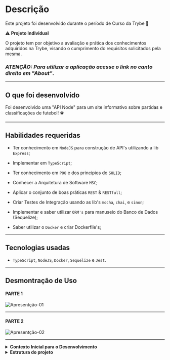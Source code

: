 # Descrição

Este projeto foi desenvolvido durante o período de Curso da Trybe 🚀

⚠️ **Projeto Individual**

O projeto tem por objetivo a avaliação e prática dos conhecimentos adquiridos na Trybe, visando o cumprimento do requisitos solicitados pela mesma.

### *ATENÇÃO: Para utilizar a aplicação acesse o link no canto direito em "About"*.

---

## O que foi desenvolvido

Foi desenvolvido uma "API Node" para um site informativo sobre partidas e classificações de futebol! ⚽️

---

## Habilidades requeridas

- Ter conhecimento em `NodeJS` para construção de API's utilizando a lib `Express`;

- Implementar em `TypeScript`;

- Ter conhecimento em `POO` e dos princípios do `SOLID`;

- Conhecer a Arquitetura de Software `MSC`;

- Aplicar o conjunto de boas práticas `REST` & `RESTfull`;

- Criar Testes de Integração usando as lib's `mocha`, `chai`, e `sinon`;

- Implementar e saber utilizar `ORM's` para manuseio do Banco de Dados (Sequelize);

- Saber utilizar o `Docker` e criar Dockerfile's;

---

## Tecnologias usadas

- `TypeScript`, `NodeJS`, `Docker`, `Sequelize` e `Jest`.

---

## Desmontração de Uso

#### PARTE 1
![Apresentção-01](assets/my-presentation-01.gif)

---

#### PARTE 2
![Apresentção-02](assets/my-presentation-02.gif)

---

<details>
<summary><strong>Contexto Inicial para o Desenvolvimento</strong></summary><br />

  ![Exemplo app front](assets/front-example.png)

  No time de desenvolvimento do `TFC`, seu *squad* ficou responsável por desenvolver uma API (utilizando o método `TDD`) e também integrar *- através do docker-compose -* as aplicações para que elas funcionem consumindo um banco de dados.

  Nesse projeto, você vai construir **um back-end dockerizado utilizando modelagem de dados através do Sequelize**. Seu desenvolvimento deve **respeitar regras de negócio** providas no projeto e **sua API deve ser capaz de ser consumida por um front-end já provido nesse projeto**.

  Para adicionar uma partida é necessário ter um _token_, portanto a pessoa deverá estar logada para fazer as alterações. Teremos um relacionamento entre as tabelas `teams` e `matches` para fazer as atualizações das partidas.

  O seu back-end deverá implementar regras de negócio para popular adequadamente a tabela disponível no front-end que será exibida para a pessoa usuária do sistema.

</details>

<details>
<summary><strong> Estrutura do projeto</strong></summary><br />

O projeto é composto de 4 entidades importantes para sua estrutura:

1️⃣ **Banco de dados:**
  - Um container docker MySQL já configurado no docker-compose através de um serviço definido como `db`.
  - Tem o papel de fornecer dados para o serviço de _backend_.
  - Durante a execução dos testes sempre vai ser acessado pelo `sequelize` e via porta `3002` do `localhost`; 
  - Também é possível conectar a um Cliente MySQL (Workbench, Beekeeper, DBeaver e etc), colocando as credenciais configuradas no docker-compose no serviço `db`.

2️⃣ **Back-end:** 
 - Roda na porta `3001`, pois o front-end faz requisições para ele nessa porta por padrão;
 - Inicializado a partir do arquivo `app/backend/src/server.ts`;
 - Todas as dependências extras foram listadas em `app/backend/packages.npm`.

3️⃣ **Front-end:**
  - O front já está concluído . A única exceção foi o Dockerfile que precisou ser configurado.
  - Todos os testes a partir do requisito de login usam o `puppeteer` para simular uma pessoa acessando o site `http://localhost:3000/`; 
  - O front se comunica com serviço de back-end pela url `http://localhost:3001` através dos endpoints implementados.

4️⃣ **Docker:**
  - O `docker-compose` tem a responsabilidade de unir todos os serviços conteinerizados (backend, frontend e db) e subir o projeto completo com o comando `npm run compose:up` ou `npm run compose:up:dev`;
  - Os arquivos `Dokerfile` são responsáveis por criar as imagens utilizando o código implementado tanto do Front-End quanto do Back-End para serem inseridos no container docker.
  
<details>
  <summary><strong> 🗓 Prazo</strong></summary><br />

  * O projeto TEVE um prazo de `7` dias para ser entregue.

</details>

<details>
<summary><strong>🕵️ Linter</strong></summary><br />

Para garantir a qualidade do código, foi usdo o [ESLint](https://eslint.org/) para fazer a análise estática do código.

Este projeto já vem com as dependências relacionadas ao _linter_ configuradas nos arquivos `package.json` nos seguintes caminhos:

- `Trybe-project-futebol-clube/app/backend/package.json`

Para rodar o `ESLint`, basta executar o comando `npm run lint` na raiz da pasta `backend` no caminho `Trybe-project-futebol-clube/app/backend`. Se a análise do `ESLint` encontrar problemas no código, tais problemas serão mostrados no terminal. Se não houver problema no código, nada será impresso no seu terminal.

⚠️**Atenção:** Pull Requests com issues de linter não serão consideradas. Foi nescessário resolvê-las antes de finalizar o desenvolvimento.

</details>

<details>
<summary><strong> ⚠️ Configurações mínimas para execução do projeto</strong></summary><br />

Na sua máquina você deve ter:

 - Sistema Operacional Distribuição Unix
 - Node versão 16  
 - Docker
 - Docker-compose versão >=1.29.2

➡️ O `node` deve ter versão igual ou superior à `16.15.0 LTS`:
	- Para instalar o nvm, [acesse esse link](https://github.com/nvm-sh/nvm#installing-and-updating);
	- Rode os comandos abaixo para instalar a versão correta de `node` e usá-la:
		- `nvm install 16 --lts`
		- `nvm use 16`
		- `nvm alias default 16` 

➡️ O`docker-compose` deve ter versão igual ou superior à`ˆ1.29.2`:
	* Use esse [link de referência para realizar a instalação corretamente no ubuntu](https://app.betrybe.com/course/back-end/docker/orquestrando-containers-com-docker-compose/6e8afaef-566a-47f2-9246-d3700db7a56a/conteudo/0006a231-1a10-48a2-ac82-9e03e205a231/instalacao/abe40727-6310-4ad8-bde6-fd1e919dadc0?use_case=side_bar);
	* Acesse o [link da documentação oficial com passos para desinstalar] (https://docs.docker.com/compose/install/#uninstallation) caso necessário.

</details>


<details>
<summary><strong> ⚠️ Inicialização do compose e verificação dos logs das aplicações </strong></summary><br />

- Considerando o uso do parâmetro `healthcheck` em cada container do `docker-compose.yml`, a inicialização dos containers deve aguardar o comando de status de saúde (o que valida se aquele container está operacional ou não):
  - No container `db`, representado por um comando `ping` no banco de dados;
  - No back-end, representado por um comando `lsof`, que vai procurar aplicações ativas na porta definida (por padrão, no caso `3001`);
  - No front-end, representado por um comando `lsof`, que vai procurar aplicações ativas na porta definida (por padrão, no caso `3000`).

- Caso os containers respeitem as premissas anteriores, os mesmos serão criados sem maiores problemas:

![Criação dos containers concluída com sucesso!](assets/compose-status-01.png)

- Em caso de algum problema (no back-end, por exemplo), você deve se deparar com alguma mensagem do tipo:

![Erro no status de saúde do container do back-end](assets/compose-status-03.png)

</details>

<details id='Variaveis-de-ambiente'>
<summary><strong> ⚙️ Variáveis de ambiente </strong></summary><br />

  **No diretório `app/backend/` renomeie o arquivo `.env.example` para `.env` e configure os valores de acordo com o cenário do seu ambiente (credenciais de banco de dados, secrets desejadas e etc)**. Isso vai permitir que você inicialize a aplicação fora do _container_ e ela se conecte com seu banco local caso deseje. 
 > `./app/backend/.env.example` 
 
  ```txt
  JWT_SECRET=jwt_secret
  APP_PORT=3001
  DB_USER=seu_user
  DB_PASS=sua_senha
  DB_HOST=localhost 
  DB_PORT=3306
  ```

</details>

<details id='Criptografia-de-senhas'>
<summary><strong>🔐 Criptografia de senhas </strong></summary><br />

⚠️ A biblioteca utilizada para criptografar a senha no banco de dados é a `bcryptjs` [bcryptjs npm](https://www.npmjs.com/package/bcryptjs) e que já vem instalada no projeto e não deve ser alterada ou substituída.

</details>

<details id='sequelize'>
  <summary><strong>🎲 Sequelize</strong></summary>
  <br/>
  
  ![Exemplo banco de dados](assets/er-diagram.png)

  Para o desenvolvimento, o time de produto disponibilizou um *Diagrama de Entidade-Relacionamento (DER)* para construir a modelagem do banco de dados.

  ⚠️ O `package.json` do diretório `app/backend` contém um script `db:reset` que é responsável por "dropar" o banco, recriar e executar as _migrations_ e _seeders_. Você pode executá-lo com o commando `npm run db:reset` se por algum motivo precisar recriar a base de dados;

  ⚠️ Já existem _seeders_ prontas em `app/backend/src/database/seeders`. São usadas para popuar o banco de dados com dados iniciais.

  ⚠️ Quaisquer execução referente ao sequelize-cli deve ser realizada dentro do diretório `app/backend`. Certifique-se de que antes de rodar comandos do sequelize já exista uma versão compilada do back-end (diretório `app/build`), caso contrário basta executar `npm run build` para compilar. O sequelize só funcionará corretamente se o projeto estiver compilado.

  ⚠️ **O sequelize já foi inicializado, portanto NÃO é necessário executar o `sequelize init` novamente**

</details>


<details id='testes-de-cobertura'>
  <summary><strong> Testes de cobertura </strong></summary><br/>

  A construção de testes de cobertura no back-end foram feitos em *TypeScript*, utilizando `mocha`, `chai` e `sinon`, na pasta `app/backend/src/tests/`.

  Os testes cobrem os arquivos contidos em `app/backend/src`, com exceção daqueles que já foram entregues pré-prontos.

  Para rodar testes de cobertura no back-end, utilize o comando: `npm run test:coverage`.

</details>

<details>
  <summary><strong>ℹ️ Status HTTP</strong></summary><br />

  Foi mantido em mente que todas as "respostas" deverião respeitar os [status do protocolo HTTP](https://developer.mozilla.org/pt-BR/docs/Web/HTTP/Status), com base no que o REST prega.

  Alguns exemplos:

  - Requisições que precisam de token mas não o receberam devem retornar um código de `status 401`;

  - Requisições que não seguem o formato pedido pelo servidor devem retornar um código de `status 400`;

  - Um problema inesperado no servidor deve retornar um código de `status 500`;

  - Um acesso ao criar um recurso, no nosso caso usuário ou partida, deve retornar um código de `status 201`.

  - Quando solicitado algo que não existe no banco, deve retornar um código de `status 404`.

</details>


<details>
  <summary><strong> 👀 Comandos úteis para rodar o projeto localmente </strong></summary><br />

  - Você pode **instalar as aplicações front e back** rodando o comando `npm run install:apps` na pasta raiz do projeto;
  - Você pode **subir ou descer uma aplicação do compose**, utilizando `npm run` com os scripts `compose:up`, `compose:down`, ou `compose:up:dev`, `compose:down:dev`;
  - Os comando de _compose_ anteriores estão configurados para executar o _docker-compose_ com o terminal desanexado (detached mode `-d`). Caso queira acompanhar os logs de um serviço em tempo real pelo terminal, basta executar `npm run logs [nome_do_servico]` onde _nome_do_servico_ é opcional e pode receber os serviços _backend_, _frontend_ ou _db_

</details>

<summary><strong> Visão Geral </strong></summary>

Esse projeto é composto de 4 seções principais:
1. User e Login
2. Times
3. Partidas
4. Placar
</details>
